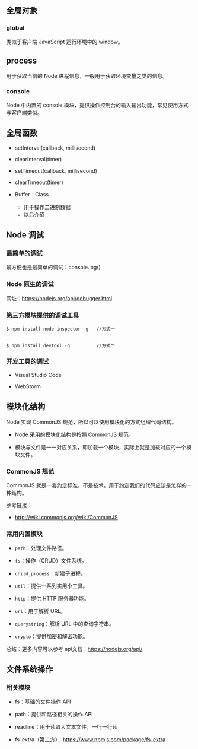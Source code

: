 


## 全局对象

### global

类似于客户端 JavaScript 运行环境中的 window。


## process

用于获取当前的 Node 进程信息，一般用于获取环境变量之类的信息。

### console

Node 中内置的 console 模块，提供操作控制台的输入输出功能，常见使用方式与客户端类似。

## 全局函数

- setInterval(callback, millisecond)

- clearInterval(timer)

- setTimeout(callback, millisecond)

- clearTimeout(timer)

- Buffer：Class
	- 用于操作二进制数据
	- 以后介绍


## Node 调试

### 最简单的调试

最方便也是最简单的调试：console.log()


### Node 原生的调试

网址：<https://nodejs.org/api/debugger.html>

### 第三方模块提供的调试工具

```
$ npm install node-inspector –g   //方式一


$ npm install devtool -g          //方式二
```

### 开发工具的调试

- Visual Studio Code

- WebStorm

## 模块化结构

Node 实现 CommonJS 规范，所以可以使用模块化的方式组织代码结构。

- Node 采用的模块化结构是按照 CommonJS 规范。

- 模块与文件是一一对应关系，即加载一个模块，实际上就是加载对应的一个模块文件。

### CommonJS 规范

CommonJS 就是一套约定标准，不是技术。用于约定我们的代码应该是怎样的一种结构。

参考链接：

- <http://wiki.commonjs.org/wiki/CommonJS>

### 常用内置模块

- `path`：处理文件路径。

- `fs`：操作（CRUD）文件系统。

- `child_process`：新建子进程。

- `util`：提供一系列实用小工具。

- `http`：提供 HTTP 服务器功能。

- `url`：用于解析 URL。

- `querystring`：解析 URL 中的查询字符串。

- `crypto`：提供加密和解密功能。


总结：更多内容可以参考 api文档：<https://nodejs.org/api/>


## 文件系统操作

### 相关模块

- fs：基础的文件操作 API

- path：提供和路径相关的操作 API

- readline：用于读取大文本文件，一行一行读

- fs-extra（第三方）：<https://www.npmjs.com/package/fs-extra>






